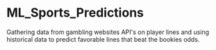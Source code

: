 # ML_Sports_Predictions
Gathering data from gambling websites API's on player lines and using historical data to predict favorable lines that beat the bookies odds.
